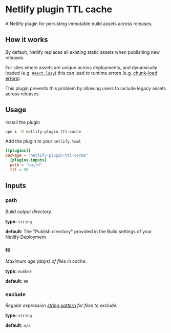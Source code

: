 # Netlify plugin TTL cache

A Netlify plugin for persisting immutable build assets across releases.

## How it works

By default, Netlify replaces all existing static assets when publishing new releases.

For sites where assets are unique across deployments, and dynamically loaded (e.g. [`React.lazy`](https://reactjs.org/docs/code-splitting.html)) this can lead to runtime errors (e.g. [chunk-load errors](https://www.google.com/search?q=chunk+load+error+netlify&oq=chunk+load+error+netlify)).

This plugin prevents this problem by allowing users to include legacy assets across releases.

## Usage

Install the plugin

```sh
npm i -D netlify-plugin-ttl-cache
```

Add the plugin to your `netlify.toml`

```toml
[[plugins]]
package = "netlify-plugin-ttl-cache"
  [plugins.inputs]
  path = "build"
  ttl = 90
```

## Inputs

### path

_Build output directory._

**type:** `string`

**default:** The "Publish directory" provided in the Build settings of your Netlify Deployment 

### ttl

_Maximum age (days) of files in cache._

**type:** `number`

**default:** `90`

### exclude

_Regular expression [string pattern](https://developer.mozilla.org/en-US/docs/Web/JavaScript/Reference/Global_Objects/RegExp) for files to exclude._

**type:** `string`

**default:** `n/a`
